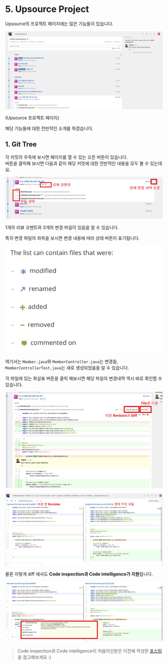 # 5. Upsource Project

Upsource의 프로젝트 페이지에는 많은 기능들이 있습니다.  

![1](./images/5/1.png)

(Upsource 프로젝트 페이지)  
  
해당 기능들에 대한 전반적인 소개를 하겠습니다.  
  
## 1. Git Tree

각 커밋의 우측에 보시면 페이지를 열 수 있는 오픈 버튼이 있습니다.  
버튼을 클릭해 보시면 다음과 같이 해당 커밋에 대한 전반적인 내용을 모두 볼 수 있는데요.

![2](./images/5/2.png)

1개의 리뷰 코멘트와 3개의 변경 파일이 있음을 알 수 있습니다.  
  
특히 변경 파일의 좌측을 보시면 변경 내용에 따라 상태 버튼이 표기됩니다.

![3](./images/5/3.png)

여기서는 ```Member.java```와 ```MemberController.java```는 변경을, ```MemberControllerTest.java```는 새로 생성되었음을 알 수 있습니다.  
  
각 파일에 있는 화살표 버튼을 클릭 해보시면 해당 파일의 변경내역 역시 바로 확인할 수 있습니다.

![4](./images/5/4.png)

![5](./images/5/5.png)

물론 이렇게 diff 에서도 **Code inspection과 Code intelligence가 지원**됩니다.

![6](./images/5/6.png)


> Code inspection과 Code intelligence이 처음이신분은 이전에 작성한 [포스팅](https://jojoldu.tistory.com/352)을 참고해보세요 :)

